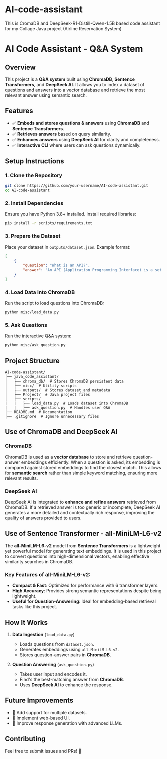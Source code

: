 # AI-code-assistant
This is CromaDB and DeepSeek-R1-Distill-Qwen-1.5B based code assistant for my Collage Java project (Airline Reservation System)

# AI Code Assistant - Q&A System

## Overview
This project is a **Q&A system** built using **ChromaDB**, **Sentence Transformers**, and **DeepSeek AI**. It allows you to index a dataset of questions and answers into a vector database and retrieve the most relevant answer using semantic search.

## Features
- ✅ **Embeds and stores questions & answers** using **ChromaDB** and **Sentence Transformers**.
- ✅ **Retrieves answers** based on query similarity.
- ✅ **Enhances answers** using **DeepSeek AI** for clarity and completeness.
- ✅ **Interactive CLI** where users can ask questions dynamically.

## Setup Instructions

### 1. Clone the Repository
```bash
git clone https://github.com/your-username/AI-code-assistant.git
cd AI-code-assistant
```

### 2. Install Dependencies
Ensure you have Python 3.8+ installed. Install required libraries:
```bash
pip install -r scripts/requirements.txt
```

### 3. Prepare the Dataset
Place your dataset in `outputs/dataset.json`. Example format:
```json
[
    {
        "question": "What is an API?",
        "answer": "An API (Application Programming Interface) is a set of rules..."
    }
]
```

### 4. Load Data into ChromaDB
Run the script to load questions into ChromaDB:
```bash
python misc/load_data.py
```

### 5. Ask Questions
Run the interactive Q&A system:
```bash
python misc/ask_question.py
```

## Project Structure
```
AI-code-assistant/
│── java_code_assistant/
│   ├── chroma_db/  # Stores ChromaDB persistent data
│   ├── misc/  # Utility scripts
│   ├── outputs/  # Stores dataset and metadata
│   ├── Project/  # Java project files
│   ├── scripts/
|   |   ├── load_data.py  # Loads dataset into ChromaDB
|   |   ├── ask_question.py  # Handles user Q&A
│── README.md  # Documentation
│── .gitignore  # Ignore unnecessary files
```

## Use of ChromaDB and DeepSeek AI

### ChromaDB
ChromaDB is used as a **vector database** to store and retrieve question-answer embeddings efficiently. When a question is asked, its embedding is compared against stored embeddings to find the closest match. This allows for **semantic search** rather than simple keyword matching, ensuring more relevant results.

### DeepSeek AI
DeepSeek AI is integrated to **enhance and refine answers** retrieved from ChromaDB. If a retrieved answer is too generic or incomplete, DeepSeek AI generates a more detailed and contextually rich response, improving the quality of answers provided to users.

## Use of Sentence Transformer - all-MiniLM-L6-v2
The **all-MiniLM-L6-v2** model from **Sentence Transformers** is a lightweight yet powerful model for generating text embeddings. It is used in this project to convert questions into high-dimensional vectors, enabling effective similarity searches in ChromaDB.

### Key Features of all-MiniLM-L6-v2:
- **Compact & Fast**: Optimized for performance with 6 transformer layers.
- **High Accuracy**: Provides strong semantic representations despite being lightweight.
- **Useful for Question-Answering**: Ideal for embedding-based retrieval tasks like this project.

## How It Works
1. **Data Ingestion** (`load_data.py`)
   - Loads questions from `dataset.json`.
   - Generates embeddings using `all-MiniLM-L6-v2`.
   - Stores question-answer pairs in **ChromaDB**.

2. **Question Answering** (`ask_question.py`)
   - Takes user input and encodes it.
   - Find's the best-matching answer from **ChromaDB**.
   - Uses **DeepSeek AI** to enhance the response.

## Future Improvements
- 🔹 Add support for multiple datasets.
- 🔹 Implement web-based UI.
- 🔹 Improve response generation with advanced LLMs.

## Contributing
Feel free to submit issues and PRs! 🚀


